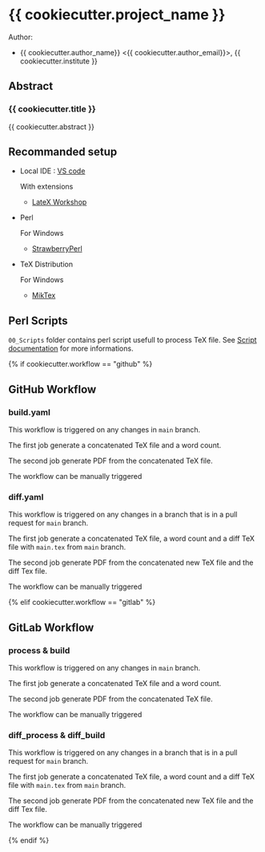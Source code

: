 # {{ cookiecutter.project_name }}

Author:
* {{ cookiecutter.author_name}} <{{ cookiecutter.author_email}}>, {{ cookiecutter.institute }}

## Abstract

### {{ cookiecutter.title }}

{{ cookiecutter.abstract }}

## Recommanded setup

* Local IDE : [VS code](https://code.visualstudio.com/)

    With extensions
    * [LateX Workshop](https://marketplace.visualstudio.com/items?itemName=James-Yu.latex-workshop)

* Perl

    For Windows
    * [StrawberryPerl](https://strawberryperl.com/)

* TeX Distribution

    For Windows
    * [MikTex](https://miktex.org/)

## Perl Scripts

`00_Scripts` folder contains perl script usefull to process TeX file. See [Script documentation](./00_Scripts/README.md) for more informations.

{% if cookiecutter.workflow == "github" %}
## GitHub Workflow

### build.yaml

This workflow is triggered on any changes in `main` branch.

The first job generate a concatenated TeX file and a word count.

The second job generate PDF from the concatenated TeX file.

The workflow can be manually triggered

### diff.yaml

This workflow is triggered on any changes in a branch that is in a pull request for `main` branch.

The first job generate a concatenated TeX file, a word count and a diff TeX file with `main.tex` from `main` branch.

The second job generate PDF from the concatenated new TeX file and the diff Tex file.

The workflow can be manually triggered

{% elif cookiecutter.workflow == "gitlab" %}
## GitLab Workflow

### process & build

This workflow is triggered on any changes in `main` branch.

The first job generate a concatenated TeX file and a word count.

The second job generate PDF from the concatenated TeX file.

The workflow can be manually triggered

### diff_process & diff_build

This workflow is triggered on any changes in a branch that is in a pull request for `main` branch.

The first job generate a concatenated TeX file, a word count and a diff TeX file with `main.tex` from `main` branch.

The second job generate PDF from the concatenated new TeX file and the diff Tex file.

The workflow can be manually triggered

{% endif %}

